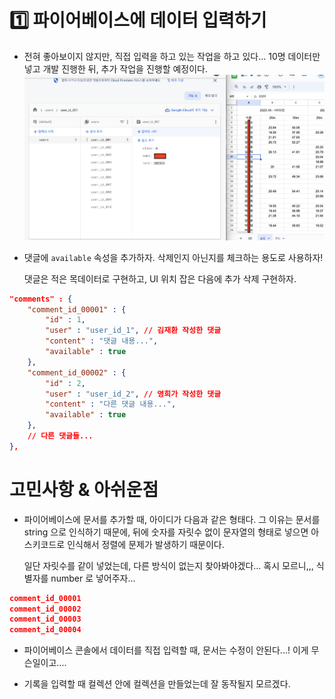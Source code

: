 # 1️⃣ 파이어베이스에 데이터 입력하기

* 전혀 좋아보이지 않지만, 직접 입력을 하고 있는 작업을 하고 있다... 10명 데이터만 넣고 개발 진행한 뒤, 추가 작업을 진행할 예정이다.
![Alt text](img/16.png)

* 댓글에 `available` 속성을 추가하자. 삭제인지 아닌지를 체크하는 용도로 사용하자!

  댓글은 적은 목데이터로 구현하고, UI 위치 잡은 다음에 추가 삭제 구현하자.

```json
"comments" : {
    "comment_id_00001" : {
        "id" : 1,
        "user" : "user_id_1", // 김재환 작성한 댓글
        "content" : "댓글 내용...",
        "available" : true
    },
    "comment_id_00002" : {
        "id" : 2,
        "user" : "user_id_2", // 영희가 작성한 댓글
        "content" : "다른 댓글 내용...",
        "available" : true
    },
    // 다른 댓글들...
},
```

# 고민사항 & 아쉬운점

* 파이어베이스에 문서를 추가할 때, 아이디가 다음과 같은 형태다. 그 이유는 문서를 string 으로 인식하기 때문에, 뒤에 숫자를 자릿수 없이 문자열의 형태로 넣으면 아스키코드로 인식해서 정렬에 문제가 발생하기 때문이다.

  일단 자릿수를 같이 넣었는데, 다른 방식이 없는지 찾아봐야겠다...
  혹시 모르니,,, 식별자를 number 로 넣어주자...

```json
comment_id_00001
comment_id_00002
comment_id_00003
comment_id_00004
```

* 파이어베이스 콘솔에서 데이터를 직접 입력할 때, 문서는 수정이 안된다...! 이게 무슨일이고....

* 기록을 입력할 때 컬렉션 안에 컬렉션을 만들었는데 잘 동작될지 모르겠다.